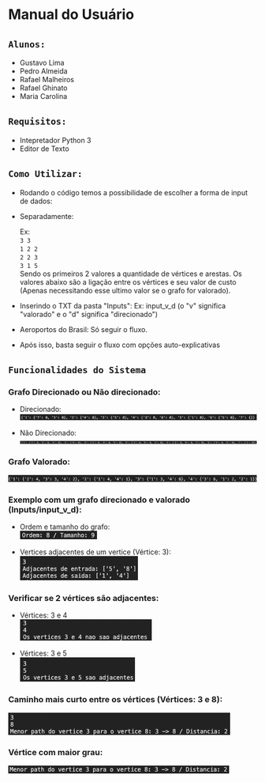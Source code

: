 # Manual do Usuário

## `Alunos:`
- Gustavo Lima 
- Pedro Almeida
- Rafael Malheiros
- Rafael Ghinato 
- Maria Carolina

## `Requisitos:`
- Intepretador Python 3
- Editor de Texto

## `Como Utilizar:`

- Rodando o código temos a possibilidade de escolher a forma de input de dados:

- Separadamente:

    Ex:
    <br>
    `3 3`
    <br>
    `1 2 2`
    <br>
    `2 2 3`
    <br>
    `3 1 5`
    <br>
    Sendo os primeiros 2 valores a quantidade de vértices e arestas.
    Os valores abaixo são a ligação entre os vértices e seu valor de custo (Apenas necessitando esse ultimo valor se o grafo for valorado).

- Inserindo o TXT da pasta "Inputs":
    Ex: input_v_d (o "v" significa "valorado" e o "d" significa "direcionado")


- Aeroportos do Brasil:
    Só seguir o fluxo.

- Após isso, basta seguir o fluxo com opções auto-explicativas

## `Funcionalidades do Sistema`

### Grafo Direcionado ou Não direcionado:
- Direcionado:
    ![alt text](/Images/direcionado.png)

- Não Direcionado:
    ![alt text](/Images/naoDirecionado.png)

### Grafo Valorado:
![alt text](/Images/valorado.png)

### Exemplo com um grafo direcionado e valorado (Inputs/input_v_d):

- Ordem e tamanho do grafo:
    <br>
    ![alt text](/Images/ordemTamanho.png)

- Vertices adjacentes de um vertice (Vértice: 3):
    <br>
    ![alt text](/Images/adjacenteVertice3.png)

### Verificar se 2 vértices são adjacentes:
- Vértices: 3 e 4
    <br>
    ![alt text](/Images/verificarVertices.png)
    
- Vértices: 3 e 5
    <br>
    ![alt text](/Images/verificaVertices2.png)

### Caminho mais curto entre os vértices (Vértices: 3 e 8):
![alt text](/Images/caminhoVertices.png)

### Vértice com maior grau:
![alt text](/Images/verticeMaiorGrau.png)